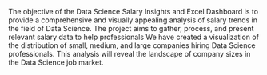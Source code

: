 The objective of the Data Science Salary Insights and Excel Dashboard is to provide a comprehensive and visually appealing analysis of salary trends in the field of Data Science. The project aims to gather, process, and present relevant salary data to help professionals 
We have created a visualization of the distribution of small, medium, and large companies hiring Data Science professionals. This analysis will reveal the landscape of company sizes in the Data Science job market.
